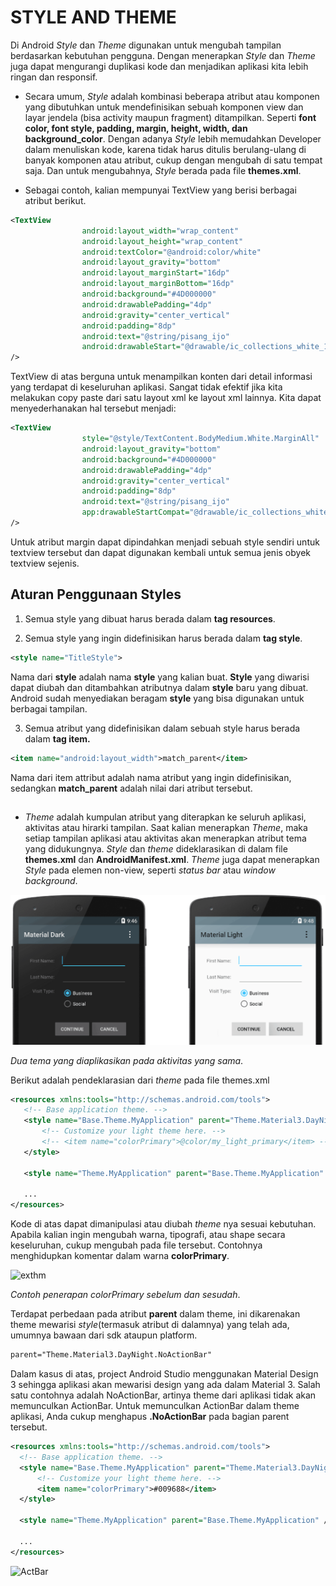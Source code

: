 # STYLE AND THEME

Di Android *Style* dan *Theme* digunakan untuk mengubah tampilan berdasarkan kebutuhan pengguna. Dengan menerapkan *Style* dan *Theme* juga dapat mengurangi duplikasi kode dan menjadikan aplikasi kita lebih ringan dan responsif.

-  Secara umum, *Style* adalah kombinasi beberapa atribut atau komponen yang dibutuhkan untuk mendefinisikan sebuah komponen view dan layar jendela (bisa activity maupun fragment) ditampilkan. Seperti **font color, font style, padding, margin, height, width, dan background_color**.
Dengan adanya *Style* lebih memudahkan Developer dalam menuliskan kode, karena tidak harus ditulis berulang-ulang di banyak komponen atau atribut, cukup dengan mengubah di satu tempat saja. Dan untuk mengubahnya, *Style* berada pada file **themes.xml**.

-  Sebagai contoh, kalian mempunyai TextView yang berisi berbagai atribut berikut.
```xml
<TextView
                android:layout_width="wrap_content"
                android:layout_height="wrap_content"
                android:textColor="@android:color/white"
                android:layout_gravity="bottom"
                android:layout_marginStart="16dp"
                android:layout_marginBottom="16dp"
                android:background="#4D000000"
                android:drawablePadding="4dp"
                android:gravity="center_vertical"
                android:padding="8dp"
                android:text="@string/pisang_ijo"
                android:drawableStart="@drawable/ic_collections_white_18dp"
/>
```
TextView di atas berguna untuk menampilkan konten dari detail informasi yang terdapat di keseluruhan aplikasi. Sangat tidak efektif jika kita melakukan copy paste dari satu layout xml ke layout xml lainnya. Kita dapat menyederhanakan hal tersebut menjadi:

```xml
<TextView
                style="@style/TextContent.BodyMedium.White.MarginAll"
                android:layout_gravity="bottom"
                android:background="#4D000000"
                android:drawablePadding="4dp"
                android:gravity="center_vertical"
                android:padding="8dp"
                android:text="@string/pisang_ijo"
                app:drawableStartCompat="@drawable/ic_collections_white_18dp"
/>
```
Untuk atribut margin dapat dipindahkan menjadi sebuah style sendiri untuk textview tersebut dan dapat digunakan kembali untuk semua jenis obyek textview sejenis.

## Aturan Penggunaan Styles

1. Semua style yang dibuat harus berada dalam **tag resources**.

2. Semua style yang ingin didefinisikan harus berada dalam **tag style**.
```xml
<style name="TitleStyle">
```
Nama dari **style** adalah nama **style** yang kalian buat. **Style** yang diwarisi dapat diubah dan ditambahkan atributnya dalam **style** baru yang  dibuat. Android sudah menyediakan beragam **style** yang bisa digunakan untuk berbagai tampilan.

3. Semua atribut yang didefinisikan dalam sebuah style harus berada dalam **tag item.**
```xml
<item name="android:layout_width">match_parent</item>
```

Nama dari item attribut adalah nama atribut yang ingin didefinisikan, sedangkan **match_parent** adalah nilai dari atribut tersebut.

##

-  *Theme* adalah kumpulan atribut yang diterapkan ke seluruh aplikasi, aktivitas atau hirarki tampilan. Saat kalian menerapkan *Theme*, maka setiap tampilan aplikasi atau aktivitas akan menerapkan atribut tema yang didukungnya. *Style* dan *theme* dideklarasikan di dalam file **themes.xml** dan **AndroidManifest.xml**. *Theme* juga dapat menerapkan *Style* pada elemen non-view, seperti *status bar* atau *window background*.

![style&theme](assets/style&theme.png)

*Dua tema yang diaplikasikan pada aktivitas yang sama*.

Berikut adalah pendeklarasian dari *theme* pada file themes.xml 

```xml
<resources xmlns:tools="http://schemas.android.com/tools">
   <!-- Base application theme. -->
   <style name="Base.Theme.MyApplication" parent="Theme.Material3.DayNight.NoActionBar">
       <!-- Customize your light theme here. -->
       <!-- <item name="colorPrimary">@color/my_light_primary</item> -->
   </style>
 
   <style name="Theme.MyApplication" parent="Base.Theme.MyApplication" />
 
   ...
</resources>
```

Kode di atas dapat dimanipulasi atau diubah *theme* nya sesuai kebutuhan. Apabila kalian ingin mengubah warna, tipografi, atau shape secara keseluruhan, cukup mengubah pada file tersebut. Contohnya menghidupkan komentar dalam warna **colorPrimary**.

![exthm](assets/exthm.png)

*Contoh penerapan colorPrimary sebelum dan sesudah*.

Terdapat perbedaan pada atribut **parent** dalam theme, ini dikarenakan theme mewarisi *style*(termasuk atribut di dalamnya) yang telah ada, umumnya bawaan dari sdk ataupun platform.
```xml
parent="Theme.Material3.DayNight.NoActionBar"
```

Dalam kasus di atas, project Android Studio menggunakan Material Design 3 sehingga aplikasi akan mewarisi design yang ada dalam Material 3. Salah satu contohnya adalah NoActionBar, artinya theme dari aplikasi tidak akan memunculkan ActionBar. Untuk memunculkan ActionBar dalam theme aplikasi, Anda cukup menghapus **.NoActionBar** pada bagian parent tersebut.

```xml
<resources xmlns:tools="http://schemas.android.com/tools">
  <!-- Base application theme. -->
  <style name="Base.Theme.MyApplication" parent="Theme.Material3.DayNight">
      <!-- Customize your light theme here. -->
      <item name="colorPrimary">#009688</item>
  </style>
 
  <style name="Theme.MyApplication" parent="Base.Theme.MyApplication" />
  
  ...
</resources>
```

![ActBar](assets/AcrBar.jpg)
